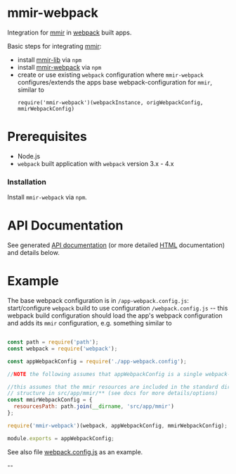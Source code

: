mmir-webpack
========

Integration for [mmir][1] in [webpack][4] built apps.

Basic steps for integrating [mmir][1]:

 * install [mmir-lib][1] via `npm`
 * install [mmir-webpack][3] via `npm`
 * create or use existing `webpack` configuration where `mmir-webpack`
   configures/extends the apps base webpack-configuration for `mmir`, similar to
   ```
   require('mmir-webpack')(webpackInstance, origWebpackConfig, mmirWebpackConfig)
   ```

# Prerequisites

 * Node.js
 * `webpack` built application with `webpack` version 3.x - 4.x


### Installation

Install `mmir-webpack` via `npm`.


# API Documentation

See generated [API documentation][5] (or more detailed [HTML][6] documentation) and details below.


# Example

The base webpack configuration is in `/app-webpack.config.js`:  
start/configure `webpack` build to use configuration `/webpack.config.js` --
this webpack build configuration should load the app's webpack configuration
and adds its `mmir` configuration, e.g. something similar to
```javascript

const path = require('path');
const webpack = require('webpack');

const appWebpackConfig = require('./app-webpack.config');

//NOTE the following assumes that appWebpackConfig is a single webpack-configuration object

//this assumes that the mmir resources are included in the standard directory
// structure in src/app/mmir/** (see docs for more details/options)
const mmirWebpackConfig = {
  resourcesPath: path.join(__dirname, 'src/app/mmir')
};

require('mmir-webpack')(webpack, appWebpackConfig, mmirWebpackConfig);

module.exports = appWebpackConfig;

```

See also file [webpack.config.js](./webpack-config.js) as an example.


--

[1]: https://github.com/mmig/mmir-lib
[2]: https://github.com/mmig/mmir-tooling
[3]: https://github.com/mmig/mmir-webpack
[4]: https://webpack.js.org/
[5]: https://github.com/mmig/mmir-webpack/tree/master/docs/modules
[6]: https://mmig.github.io/mmir/api-ts/modules/mmir_webpack.html
